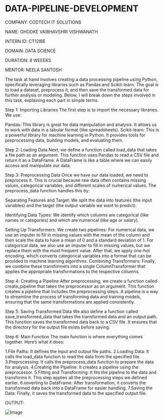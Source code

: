 # DATA-PIPELINE-DEVELOPMENT

COMPANY: CODTECH IT SOLUTIONS

NAME: GHODKE VAIBHAVSHRI VISHWANATH

INTERN ID: CT12IBE

DOMAIN: DATA SCIENCE

DURATION: 8 WEEEKS

MENTOR: NEELA SANTOSH

The task at hand involves creating a data processing pipeline using Python, specifically leveraging libraries such as Pandas and Scikit-learn. The goal is to load a dataset, preprocess it, and then save the transformed data for further analysis or modeling. Below, I will break down the steps involved in this task, explaining each part in simple terms.

Step 1: Importing Libraries
The first step is to import the necessary libraries. We use:

Pandas: This library is great for data manipulation and analysis. It allows us to work with data in a tabular format (like spreadsheets).
Scikit-learn: This is a powerful library for machine learning in Python. It provides tools for preprocessing data, building models, and evaluating them.

Step 2: Loading Data
Next, we define a function called load_data that takes a file path as an argument. 
This function uses Pandas to read a CSV file and return it as a DataFrame.
A DataFrame is like a table where we can easily access and manipulate our data.

Step 3: Preprocessing Data
Once we have our data loaded, we need to preprocess it. 
This is crucial because raw data often contains missing values, categorical variables, and different scales of numerical values. 
The preprocess_data function handles this by:

Separating Features and Target: We split the data into features (the input variables) and the target (the output variable we want to predict).

Identifying Data Types: We identify which columns are categorical (like names or categories) and which are numerical (like age or salary).

Setting Up Transformers: We create two pipelines:
For numerical data, we use an imputer to fill in missing values with the mean of the column and then scale the data to have a mean of 0 and a standard deviation of 1.
For categorical data, we also use an imputer to fill in missing values, but we replace them with the most frequent value.
After that, we apply one-hot encoding, which converts categorical variables into a format that can be provided to machine learning algorithms.
Combining Transformers: Finally, we combine these transformers into a single ColumnTransformer that applies the appropriate transformations to the respective columns.

Step 4: Creating a Pipeline
After preprocessing, we create a function called create_pipeline that takes the preprocessor as an argument.
This function creates a pipeline that includes the preprocessing steps.
A pipeline is a way to streamline the process of transforming data and training models, ensuring that the same transformations are applied consistently.

Step 5: Saving Transformed Data
We also define a function called save_transformed_data that takes the transformed data and an output path.
This function saves the transformed data back to a CSV file.
It ensures that the directory for the output file exists before saving.

Step 6: Main Function
The main function is where everything comes together. Here’s what it does:

1.File Paths: It defines the input and output file paths.
2.Loading Data: It calls the load_data function to read the data from the specified file.
3.Preprocessing: It calls the preprocess_data function to prepare the data for analysis.
4.Creating the Pipeline: It creates a pipeline using the preprocessor.
5.Fitting and Transforming: It fits the pipeline to the data and transforms it. This step applies all the preprocessing steps we defined earlier.
6.onverting to DataFrame: After transformation, it converts the transformed data back into a DataFrame for easier handling.
7.Saving the Data: Finally, it saves the transformed data to the specified output file.

OUTPUT:

![Image](https://github.com/user-attachments/assets/17024e24-dc8d-404c-893a-dba0ab16e596)
